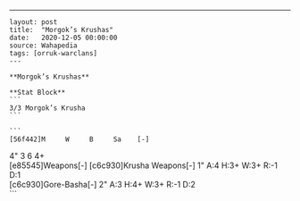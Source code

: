 ---
    layout: post
    title:  "Morgok’s Krushas"
    date:   2020-12-05 00:00:00
    source: Wahapedia
    tags: [orruk-warclans]
    ---
    
    **Morgok’s Krushas**
    
    **Stat Block**
    ```
    3/3 Morgok’s Krusha
    ```
    
    ```
    [56f442]M     W     B     Sa    [-]
4"    3     6     4+    
[e85545]Weapons[-]
[c6c930]Krusha Weapons[-]
1"     A:4    H:3+   W:3+   R:-1   D:1   
[c6c930]Gore-Basha[-]
2"     A:3    H:4+   W:3+   R:-1   D:2   
    ```
    
    
    